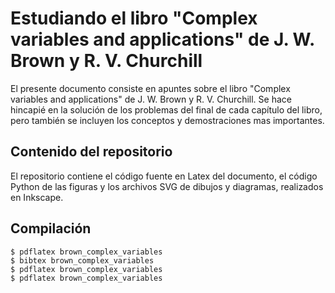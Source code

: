 # Estudiando el libro "Complex variables and applications"  de J. W. Brown y R. V. Churchill

El presente documento consiste en apuntes sobre el libro "Complex variables and applications" de J. W. Brown y R. V. Churchill. Se hace hincapié en la solución de los problemas del final de cada capítulo del libro, pero también se incluyen los conceptos y demostraciones mas importantes.

## Contenido del repositorio

El repositorio contiene el código fuente en Latex del documento, el código Python de las figuras y los archivos SVG de dibujos y diagramas, realizados en Inkscape.

## Compilación

```
$ pdflatex brown_complex_variables
$ bibtex brown_complex_variables
$ pdflatex brown_complex_variables
$ pdflatex brown_complex_variables
```
